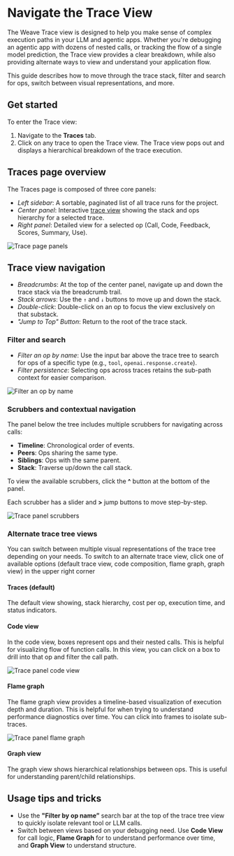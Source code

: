 # Navigate the Trace View

The Weave Trace view is designed to help you make sense of complex execution paths in your LLM and agentic apps. Whether you're debugging an agentic app with dozens of nested calls, or tracking the flow of a single model prediction, the Trace view provides a clear breakdown, while also providing alternate ways to view and understand your application flow.

This guide describes how to move through the trace stack, filter and search for ops, switch between visual representations, and more.

## Get started

To enter the Trace view:
1. Navigate to the **Traces** tab.
2. Click on any trace to open the Trace view. The Trace view pops out and displays a hierarchical breakdown of the trace execution.

## Traces page overview

The Traces page is composed of three core panels:

- _Left sidebar_: A sortable, paginated list of all trace runs for the project.
- _Center panel_: Interactive [trace view](#trace-view-navigation) showing the stack and ops hierarchy for a selected trace. 
- _Right panel_: Detailed view for a selected op (Call, Code, Feedback, Scores, Summary, Use).

![Trace page panels](imgs/trace-tree-full.png)

## Trace view navigation

- _Breadcrumbs_: At the top of the center panel, navigate up and down the trace stack via the breadcrumb trail.
- _Stack arrows_: Use the `↑` and `↓` buttons to move up and down the stack.
- _Double-click_: Double-click on an op to focus the view exclusively on that substack.
- _"Jump to Top" Button_: Return to the root of the trace stack.

### Filter and search

- _Filter an op by name_: Use the input bar above the trace tree to search for ops of a specific type (e.g., `tool`, `openai.response.create`).
- _Filter persistence_: Selecting ops across traces retains the sub-path context for easier comparison.

![Filter an op by name](imgs/trace-tree-filter.png)

### Scrubbers and contextual navigation

The panel below the tree includes multiple scrubbers for navigating across calls:

- **Timeline**: Chronological order of events.
- **Peers**: Ops sharing the same type.
- **Siblings**: Ops with the same parent.
- **Stack**: Traverse up/down the call stack.

To view the available scrubbers, click the **^** button at the bottom of the panel.

Each scrubber has a slider and **>** jump buttons to move step-by-step.

![Trace panel scrubbers](imgs/trace-tree-scrubbers.png)

### Alternate trace tree views

You can switch between multiple visual representations of the trace tree depending on your needs. To switch to an alternate trace view, click one of available options (default trace view, code composition, flame graph, graph view) in the upper right corner 

#### Traces (default)

The default view showing, stack hierarchy, cost per op, execution time, and status indicators.

#### Code view

In the code view, boxes represent ops and their nested calls. This is helpful for visualizing flow of function calls. In this view, you can click on a box to drill into that op and filter the call path.

![Trace panel code view](imgs/trace-tree-code-view.png)

#### Flame graph

The flame graph view provides a timeline-based visualization of execution depth and duration. This is helpful for when trying to understand performance diagnostics over time. You can click into frames to isolate sub-traces.

![Trace panel flame graph](imgs/trace-tree-flame-view.png)

#### Graph view

The graph view shows hierarchical relationships between ops. This is useful for understanding parent/child relationships.

## Usage tips and tricks

- Use the **"Filter by op name”** search bar at the top of the trace tree view to quickly isolate relevant tool or LLM calls.
- Switch between views based on your debugging need. Use **Code View** for call logic, **Flame Graph** for to understand performance over time, and **Graph View** to understand structure.
